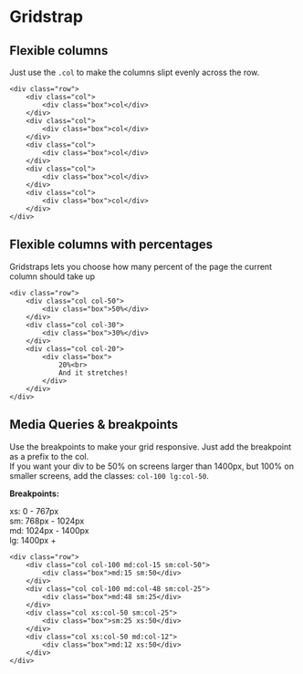 Gridstrap
=========

Flexible columns
----------------

Just use the `.col` to make the columns slipt evenly across the row.

```
<div class="row">
	<div class="col">
		<div class="box">col</div>
	</div>
	<div class="col">
		<div class="box">col</div>
	</div>
	<div class="col">
		<div class="box">col</div>
	</div>
	<div class="col">
		<div class="box">col</div>
	</div>
	<div class="col">
		<div class="box">col</div>
	</div>
</div>
```

Flexible columns with percentages
---------------------------------

Gridstraps lets you choose how many percent of the page the current
column should take up

```
<div class="row">
	<div class="col col-50">
		<div class="box">50%</div>
	</div>
	<div class="col col-30">
		<div class="box">30%</div>
	</div>
	<div class="col col-20">
		<div class="box">
			20%<br>
			And it stretches!
		</div>
	</div>
</div>
```

Media Queries & breakpoints
---------------------------

Use the breakpoints to make your grid responsive. Just add the
breakpoint as a prefix to the col.  
If you want your div to be 50% on screens larger than 1400px, but 100%
on smaller screens, add the classes: `col-100 lg:col-50`.

**Breakpoints:**

xs: 0 - 767px  
sm: 768px - 1024px  
md: 1024px - 1400px  
lg: 1400px +

```
<div class="row">
	<div class="col col-100 md:col-15 sm:col-50">
		<div class="box">md:15 sm:50</div>
	</div>
	<div class="col col-100 md:col-48 sm:col-25">
		<div class="box">md:48 sm:25</div>
	</div>
	<div class="col xs:col-50 sm:col-25">
		<div class="box">sm:25 xs:50</div>
	</div>
	<div class="col xs:col-50 md:col-12">
		<div class="box">md:12 xs:50</div>
	</div>
</div>
```
